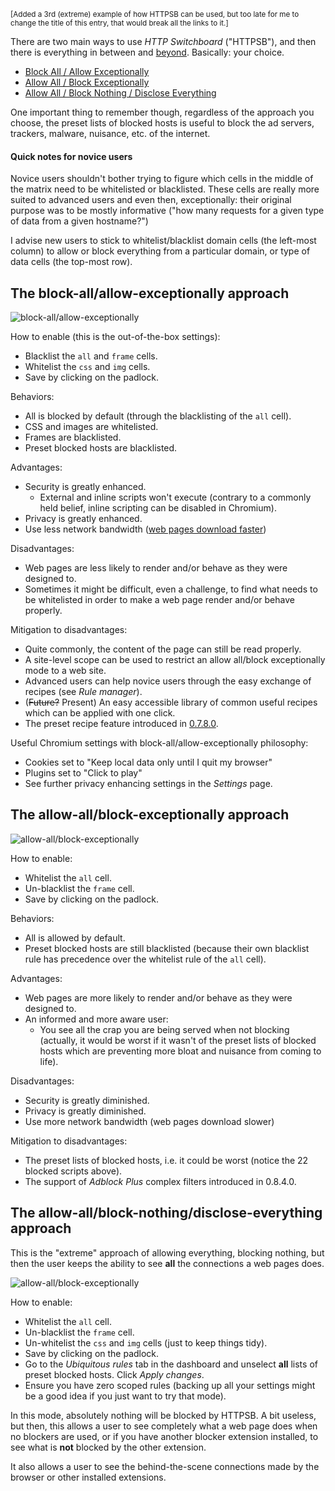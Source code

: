 <sup>[Added a 3rd (extreme) example of how HTTPSB can be used, but too late for me to change the title of this entry, that would break all the links to it.]</sup>

There are two main ways to use *HTTP Switchboard* ("HTTPSB"), and then there is everything in between and [beyond](http://www.wilderssecurity.com/threads/http-switchboard-for-chrome-chromium.356427/page-25#post-2357557). Basically: your choice.

- [Block All / Allow Exceptionally](#the-block-allallow-exceptionally-approach)
- [Allow All / Block Exceptionally](#the-allow-allblock-exceptionally-approach)
- [Allow All / Block Nothing / Disclose Everything](#the-allow-allblock-nothingdisclose-everything-approach)

One important thing to remember though, regardless of the approach you choose, the preset lists of blocked hosts is useful to block the ad servers, trackers, malware, nuisance, etc. of the internet.

#### Quick notes for novice users

Novice users shouldn't bother trying to figure which cells in the middle of the matrix need to be whitelisted or blacklisted. These cells are really more suited to advanced users and even then, exceptionally: their original purpose was to be mostly informative ("how many requests for a given type of data from a given hostname?")

I advise new users to stick to whitelist/blacklist domain cells (the left-most column) to allow or block everything from a particular domain, or type of data cells (the top-most row).

## The block-all/allow-exceptionally approach

![block-all/allow-exceptionally](https://raw2.github.com/gorhill/httpswitchboard/master/doc/img/httpsb-basics-block-all-by-default.gif)

How to enable (this is the out-of-the-box settings):
- Blacklist the `all` and `frame` cells.
- Whitelist the `css` and `img` cells.
- Save by clicking on the padlock.

Behaviors:
- All is blocked by default (through the blacklisting of the `all` cell).
- CSS and images are whitelisted.
- Frames are blacklisted.
- Preset blocked hosts are blacklisted.

Advantages:
- Security is greatly enhanced.
    * External and inline scripts won't execute (contrary to a commonly held belief, inline scripting can be disabled in Chromium).
- Privacy is greatly enhanced.
- Use less network bandwidth ([web pages download faster](/gorhill/httpswitchboard/wiki/Comparative-benchmarks-against-widely-used-blockers:-Top-15-Most-Popular-News-Websites))

Disadvantages:
- Web pages are less likely to render and/or behave as they were designed to.
- Sometimes it might be difficult, even a challenge, to find what needs to be whitelisted in order to make a web page render and/or behave properly.

Mitigation to disadvantages:
- Quite commonly, the content of the page can still be read properly.
- A site-level scope can be used to restrict an allow all/block exceptionally mode to a web site.
- Advanced users can help novice users through the easy exchange of recipes (see *Rule manager*).
- (~~Future?~~ Present) An easy accessible library of common useful recipes which can be applied with one click.
- The preset recipe feature introduced in [0.7.8.0](https://github.com/gorhill/httpswitchboard/wiki/Change-log#wiki-0780).

Useful Chromium settings with block-all/allow-exceptionally philosophy:

- Cookies set to "Keep local data only until I quit my browser"
- Plugins set to "Click to play"
- See further privacy enhancing settings in the *Settings* page.

## The allow-all/block-exceptionally approach

![allow-all/block-exceptionally](https://raw2.github.com/gorhill/httpswitchboard/master/doc/img/httpsb-basics-allow-all-by-default.gif)

How to enable:
- Whitelist the `all` cell.
- Un-blacklist the `frame` cell.
- Save by clicking on the padlock.

Behaviors:
- All is allowed by default.
- Preset blocked hosts are still blacklisted (because their own blacklist rule has precedence over the whitelist rule of the `all` cell).

Advantages:
- Web pages are more likely to render and/or behave as they were designed to.
- An informed and more aware user:
    * You see all the crap you are being served when not blocking (actually, it would be worst if it wasn't of the preset lists of blocked hosts which are preventing more bloat and nuisance from coming to life).

Disadvantages:
- Security is greatly diminished.
- Privacy is greatly diminished.
- Use more network bandwidth (web pages download slower)

Mitigation to disadvantages:
- The preset lists of blocked hosts, i.e. it could be worst (notice the 22 blocked scripts above).
- The support of _Adblock Plus_ complex filters introduced in 0.8.4.0.

## The allow-all/block-nothing/disclose-everything approach

This is the "extreme" approach of allowing everything, blocking nothing, but then the user keeps the ability to see **all** the connections a web pages does.

![allow-all/block-exceptionally](https://raw2.github.com/gorhill/httpswitchboard/master/doc/img/httpsb-allow-all-disclose-all.png)

How to enable:
- Whitelist the `all` cell.
- Un-blacklist the `frame` cell.
- Un-whitelist the `css` and `img` cells (just to keep things tidy).
- Save by clicking on the padlock.
- Go to the _Ubiquitous rules_ tab in the dashboard and unselect **all** lists of preset blocked hosts. Click _Apply changes_.
- Ensure you have zero scoped rules (backing up all your settings might be a good idea if you just want to try that mode).

In this mode, absolutely nothing will be blocked by HTTPSB. A bit useless, but then, this allows a user to see completely what a web page does when no blockers are used, or if you have another blocker extension  installed, to see what is **not** blocked by the other extension.

It also allows a user to see the behind-the-scene connections made by the browser or other installed extensions.
